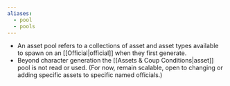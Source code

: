 ```yaml
---
aliases:
  - pool
  - pools
---
```



- An asset pool refers to a collections of asset and asset types available to spawn on an [[Official|official]] when they first generate.
- Beyond character generation the [[Assets & Coup Conditions|asset]] pool is not read or used. (For now, remain scalable, open to changing or adding specific assets to specific named officials.)